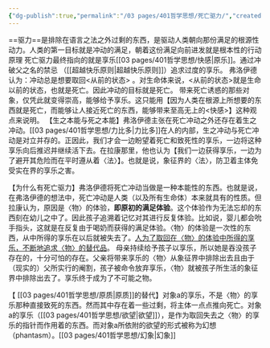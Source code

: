 ```yaml
---
{"dg-publish":true,"permalink":"/03 pages/401哲学思想/死亡驱力/","created":"2024-11-30T20:57:10.644+08:00","updated":"2025-03-02T20:31:11.306+08:00"}
---
```



==驱力==是排除在语言之法之外过剩的东西，是驱动人类朝向那份满足的根源性动力。人类的第一目标就是冲动的满足，朝着这份满足向前进发就是根本性的行动原理
死亡驱力最终指向的就是享乐[[03 pages/401哲学思想/快感\|原乐]]。通过冲破父之名的禁忌 （[[超越快乐原则\|超越快乐原则]]）追求过度的享乐。
弗洛伊德认为：冲动总是想要取回<从前的状态> 。对生命体来说，<从前的状态>就是生命以前的状态，也就是死亡。因此冲动的目标就是死亡。
带来死亡诱惑的那些对象，仅凭此就变得崇高，能够给予享乐。这只能用【因为人类在根源上所想要的东西就是死亡，而能够让人接近死亡的东西，能够带来至高无上的<快感>】这种观点来说明。
【生之本能与死之本能】弗洛伊德主张在死亡冲动之外还存在着生之冲动。[[03 pages/401哲学思想/力比多\|力比多]]在人的内部，生之冲动与死亡冲动是对立并存的。正因此，我们才会一边盼望着死亡和致死性的享乐，一边将这种享乐向后推迟并继续活下去。在拉康那里，他也认为【我们一边获得享乐，一边为了避开其危险而在平时遵从着〈法〉】。也就是说，象征界的〈法〉，防卫着主体免受实在界的享乐之害。

【为什么有死亡驱力】弗洛伊德将死亡冲动当做是一种本能性的东西。也就是说，在弗洛伊德的想法中，死亡冲动是人类（以及所有生命体）本来就具有的性质。但拉康认为，原因是〈物〉的体验，**即原初的满足体验**。这个体验作为无法忘却的东西刻在幼儿之中了。因此孩子追溯着记忆对其进行反复体验。比如说，婴儿都会吮手指头，这就是在反复由于喝奶而获得的满足体验。〈物〉的体验是一次性的东西，从中所得的享乐在以后就被失去了。<u>人为了取回在〈物〉的体验中所得的享乐，不断地追求〈物〉的替代品</u>。
母亲持续给予孩子以享乐，所以她是吞没孩子存在的，十分可怕的存在。父亲将带来享乐的〈物〉从象征界中排除出去且由于（现实的）父所实行的阉割，孩子被命令放弃享乐，〈物〉就被孩子所生活的象征界中排除出去了。享乐终于成为了不可能之物。

【 [[03 pages/401哲学思想/原质\|原质]]的替代】对象a的享乐，不是〈物〉的享乐那种直接致死的东西。然而其中存在着一些过剩，将主体一点点推向死亡。对象a的享乐（[[03 pages/401哲学思想/欲望\|欲望]]），是作为取回失去之〈物〉的享乐的指针而作用着的东西。而对象a所依附的欲望的形式被称为幻想（phantasm）。[[03 pages/401哲学思想/幻象\|幻象]]
